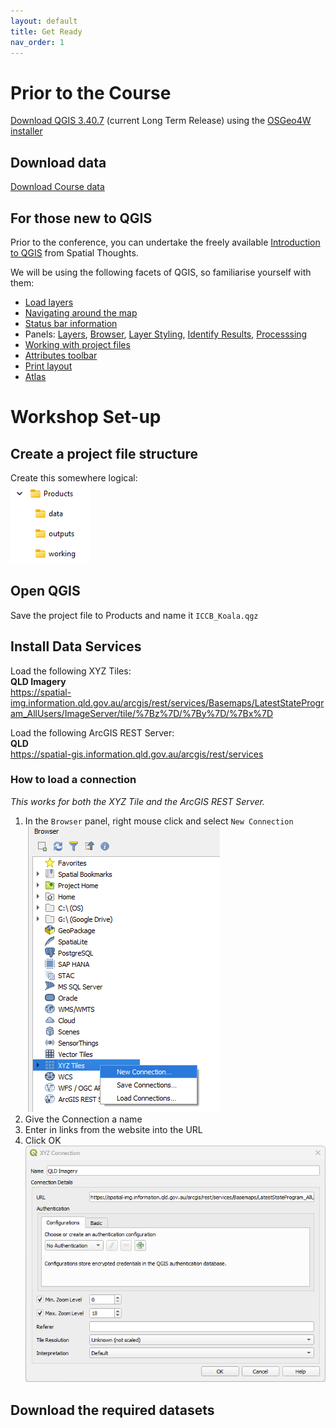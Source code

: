 ```yaml
---
layout: default
title: Get Ready
nav_order: 1
---
```

# Prior to the Course  
[Download QGIS 3.40.7](https://qgis.org/download/) (current Long Term Release) using the [OSGeo4W installer](https://qgis.org/resources/installation-guide/#online-osgeo4w-installer)

## Download data
[Download Course data](/data/data.zip)

## For those new to QGIS
Prior to the conference, you can undertake the freely available [Introduction to QGIS](https://courses.spatialthoughts.com/introduction-to-qgis.html) from Spatial Thoughts.

We will be using the following facets of QGIS, so familiarise yourself with them: 
- [Load layers](https://docs.qgis.org/3.40/en/docs/user_manual/managing_data_source/opening_data.html#loading-a-layer-from-a-file0)
- [Navigating around the map](https://docs.qgis.org/3.40/en/docs/user_manual/introduction/qgis_gui.html#view)
- [Status bar information](https://docs.qgis.org/3.40/en/docs/user_manual/introduction/qgis_gui.html#status-bar)
- Panels: [Layers](https://docs.qgis.org/3.40/en/docs/user_manual/introduction/general_tools.html#label-legend), [Browser](https://docs.qgis.org/3.40/en/docs/user_manual/introduction/browser.html), [Layer Styling](https://docs.qgis.org/3.40/en/docs/user_manual/introduction/general_tools.html#layer-styling-panel), [Identify Results](https://docs.qgis.org/3.40/en/docs/user_manual/introduction/general_tools.html#identify), [Processsing](https://docs.qgis.org/3.40/en/docs/user_manual/processing/toolbox.html#processing-toolbox0)
- [Working with project files](https://docs.qgis.org/3.40/en/docs/user_manual/introduction/project_files.html)
- [Attributes toolbar](https://docs.qgis.org/3.40/en/docs/user_manual/working_with_vector/attribute_table.html#introducing-the-attribute-table-interface)
- [Print layout](https://docs.qgis.org/3.40/en/docs/user_manual/print_composer/overview_composer.html)
- [Atlas](https://docs.qgis.org/3.40/en/docs/user_manual/print_composer/overview_composer.html#atlas-menu)

# Workshop Set-up
## Create a project file structure
Create this somewhere logical:  
![project_folder](/media/project_folder.png)  

## Open QGIS
Save the project file to Products and name it `ICCB_Koala.qgz` 

## Install Data Services
Load the following XYZ Tiles:   
**QLD Imagery**   
https://spatial-img.information.qld.gov.au/arcgis/rest/services/Basemaps/LatestStateProgram_AllUsers/ImageServer/tile/%7Bz%7D/%7By%7D/%7Bx%7D  

Load the following ArcGIS REST Server:  
**QLD**  
https://spatial-gis.information.qld.gov.au/arcgis/rest/services  

### How to load a connection
*This works for both the XYZ Tile and the ArcGIS REST Server.*  
1. In the `Browser` panel, right mouse click and select `New Connection`  
![browser](/media/browser_nc.png)  
2.  Give the Connection a name   
3. Enter in links from the website into the URL  
4. Click OK  
![new_conenction](/media/new_connection.png)

## Download the required datasets





